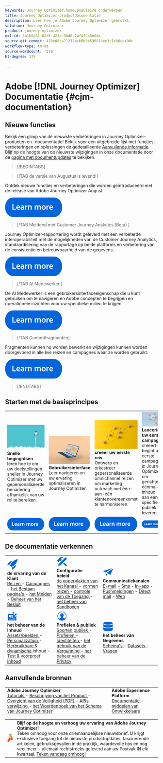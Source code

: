 ```yaml
---
keywords: Journey Optimizer;home;populaire onderwerpen
title: Journey Optimizer-productdocumentatie
description: Leer hoe je Adobe Journey Optimizer gebruikt.
solution: Journey Optimizer
product: journey optimizer
exl-id: 3a1b6c61-82df-421c-98d8-2af4f2a5e0de
source-git-commit: 428e08ca712724cb0b3453681bee1c7e86ce49dc
workflow-type: tm+mt
source-wordcount: '376'
ht-degree: 17%

---
```


# Adobe [!DNL Journey Optimizer] Documentatie {#cjm-documentation}

## Nieuwe functies

Bekijk een glimp van de nieuwste verbeteringen in Journey Optimizer-producten en -documentatie! Bekijk voor een uitgebreide lijst met functies, verbeteringen en oplossingen de gedetailleerde [Aanvullende informatie](using/rn/release-notes.md). Blijf op de hoogte van de nieuwste wijzigingen in onze documentatie door de [pagina met documentupdates](using/rn/documentation-updates.md) te bekijken.

>[!BEGINTABS]

>[!TAB  de versie van Augustus is levend!]

Ontdek nieuwe functies en verbeteringen die worden geïntroduceerd met de release van Adobe Journey Optimizer August.

[![ leer meer ](using/assets/do-not-localize/learn-more-button.svg)](using/rn/release-notes.md)

>[!TAB  Meldend met Customer Journey Analytics (Beta) ]

Journey Optimizer-rapportering wordt geleverd met een verbeterde interoperabiliteit met de mogelijkheden van de Customer Journey Analytics, standaardisering van de rapportage op beide platforms en verbetering van de consistentie en betrouwbaarheid van de gegevens.

[![ leer meer ](using/assets/do-not-localize/learn-more-button.svg)](using/reports/cja-ajo.md)

>[!TAB  AI Medewerker ]

De AI Medewerker is een gebruikersinterfaceeigenschap die u kunt gebruiken om te navigeren en Adobe concepten te begrijpen en operationele inzichten voor uw specifieke milieu te krijgen.

[![ leer meer ](using/assets/do-not-localize/learn-more-button.svg)](/help/using/start/ai-assistant.md)

>[!TAB Contentfragmenten]

Fragmenten kunnen nu worden bewerkt en wijzigingen kunnen worden doorgevoerd in alle live reizen en campagnes waar ze worden gebruikt.

[![ leer meer ](using/assets/do-not-localize/learn-more-button.svg)](using/content-management/fragments.md)

>[!ENDTABS]

## Starten met de basisprincipes

<table style="table-layout:fixed">
  <tr style="border: 0;">
    <td>
    <a href="using/start/quick-start.md"><img src="using/assets/do-not-localize/start-quick.png"></a>
    <div><strong> Snelle begingidsen </strong><br/> leren hoe te om uw doelstellingen sneller in Journey Optimizer met uw gepersonaliseerde benadering afhankelijk van uw rol te bereiken.</div>
    </td>
    <td>
    <a href="using/start/user-interface.md"><img src="using/assets/do-not-localize/start-interface.jpeg"></a>
    <div><strong>Gebruikersinterface</strong><br/>Leer navigeren en uw ervaring optimaliseren in Journey Optimizer.</div>
    </td>
    <td>
    <a href="using/building-journeys/journey-gs.md"><img src="using/assets/do-not-localize/start-journey.jpeg"></a>
    <div><strong> creeer uw eerste reis </strong><br/> Ontwerp en orkestreer gepersonaliseerde omnichannel reizen om marketing outreach met één-aan-één klantenovereenkomst te harmoniseren. 
    </div>
    </td>
    <td>
    <a href="using/campaigns/create-campaign.md"><img src="using/assets/do-not-localize/start-campaign.jpeg"></a>
    <div><strong> Lancering uw eerste campagne </strong><br/> creeert en begint uw eerste campagne in Journey Optimizer om gerichte, éénmalige inhoud aan een specifiek publiek te leveren.</div>
    </td>
  </tr>
  <tr style="border: 0;">
    <td align="center"><a href="using/start/quick-start.md"><img src="using/assets/do-not-localize/learn-more-button.svg"></a></td>
    <td align="center"><a href="using/start/user-interface.md"><img src="using/assets/do-not-localize/learn-more-button.svg"></a></td>
    <td align="center"><a href="using/building-journeys/journey-gs.md"><img src="using/assets/do-not-localize/learn-more-button.svg"></a></td>
    <td align="center"><a href="using/campaigns/create-campaign.md"><img src="using/assets/do-not-localize/learn-more-button.svg"></a></td>
    </tr>
</table>

## De documentatie verkennen

<table style="table-layout:auto">
  <tr style="border: 0;">
    <td>
      <img src="using/assets/do-not-localize/icon-quick-start.svg" width="35px"><br/>
      <strong> de ervaring van de Klant </strong><br/> <a href="using/building-journeys/journey.md"> Reizen </a> - <a href="using/campaigns/get-started-with-campaigns.md"> Campagnes </a> - <a href="using/landing-pages/get-started-lp.md"> het Bestaan pagina's </a> - <a href="using/reports/live-report.md"> het Melden </a> - <a href="using/offers/get-started/starting-offer-decisioning.md"> Beheer van het Besluit </a>
    </td>
    <td>
      <img src="using/assets/do-not-localize/icon-configure.svg" width="35px"><br/>
      <strong> Configuratie <br/> beleid </strong><br/> <a href="using/configuration/channel-surfaces.md"> de oppervlakten van het Kanaal </a> - <a href="using/configuration/about-data-sources-events-actions.md"> vormen reizen </a> - <a href="using/administration/permissions-overview.md"> controle van de Toegang </a> - <a href="using/administration/sandboxes.md"> het beheer van Sandboxen </a>
    </td>
    <td>
      <img src="using/assets/do-not-localize/icon-campaign.svg" width="35px"><br/>
      <strong>Communicatiekanalen</strong><br/><a href="using/email/get-started-email.md">E-mail</a> - <a href="using/sms/get-started-sms.md">Sms</a> - <a href="using/in-app/get-started-in-app.md">In-app</a> - <a href="using/push/get-started-push.md">Pushmeldingen</a> - <a href="using/direct-mail/get-started-direct-mail.md">Direct mail</a> - <a href="using/web/get-started-web.md">Web</a>
    </td>
  </tr>
  <tr style="border: 0;">
    <td>
      <img src="using/assets/do-not-localize/icon-content.svg" width="35px"><br/>
      <strong> het beheer van de Inhoud </strong><br/> <a href="using/content-management/assets.md"> Assets/beelden </a> - <a href="using/personalization/personalize.md"> Personalization </a> - <a href="using/content-management/content-templates.md"> Herbruikbare </a> &amp; <a href="using/personalization/dynamic-content.md"> dynamische </a> inhoud - <a href="using/content-management/preview-test.md"> Test &amp; voorproef inhoud </a>
    </td>
    <td>
      <img src="using/assets/do-not-localize/icon_profile-audience.svg" width="35px"><br/>
      <strong> Profielen &amp; publiek </strong><br/> <a href="using/audience/about-audiences.md"> Soorten publiek </a> - <a href="using/audience/get-started-profiles.md"> Profielen </a> - <a href="using/audience/get-started-identity.md"> Identiteiten </a> - <a href="using/audience/license-usage.md"> het gebruik van de Vergunning </a> - <a href="using/privacy/get-started-privacy.md"> het beheer van de Privacy </a>
    </td>
    <td>
      <img src="using/assets/do-not-localize/icon-data.svg" width="35px"><br/>
      <strong> het beheer van Gegevens </strong><br/> <a href="using/data/get-started-schemas.md"> Schema's </a> - <a href="using/data/get-started-datasets.md"> Datasets </a> - <a href="using/data/get-started-queries.md"> Vragen </a>
    </td>
  </tr>
</table>

## Aanvullende bronnen

<table style="table-layout:fixed"><tr style="border: 0;">
<td><strong> Adobe Journey Optimizer </strong><br/>
<a href="https://experienceleague.adobe.com/docs/journey-optimizer-learn/tutorials/overview.html" target="_blank"> Tutorials </a> - <a href="https://helpx.adobe.com/legal/product-descriptions/adobe-journey-optimizer.html" target="_blank"> Beschrijving van het Product </a> - <a href="https://www.adobe.com/content/dam/cc/en/security/pdfs/AJO_SecurityOverview.pdf" target="_blank"> Overzicht van de Veiligheid (PDF) </a> - <a href="https://developer.adobe.com/journey-optimizer-apis/" target="_blank"> APIs verwijzing </a> - <a href="https://experienceleague.adobe.com/tools/ajo-schemas/schema-dictionary.html" target="_blank"> het Woordenboek van het Schema van Journey Optimizer </a>

</td>
<td><strong> Adobe Experience Platform </strong><br/>
<a href="https://experienceleague.adobe.com/docs/experience-platform/landing/home.html" target="_blank"> Documentatie </a> - <a href="https://www.adobe.com/nl/experience-platform/documentation-and-developer-resources.html" target="_blank"> middelen van Ontwikkelaars </a>
</td>
</tr></table>

<table style="table-layout:auto"><tr style="border: 0;"><td><img src="using/assets/do-not-localize/newsletter.png"></td><td>
<b> Blijf op de hoogte en verhoog uw ervaring van Adobe Journey Optimizer!</b><br/> Teken omhoog voor onze driemaandelijkse nieuwsbrief. U krijgt exclusieve toegang tot de nieuwste productupdates, fascinerende artikelen, gebruiksgevallen in de praktijk, waardevolle tips en nog veel meer - allemaal rechtstreeks geleverd aan uw Postvak IN elk kwartaal. <a href="https://www.adobe.com/subscription/Adobe_Journey_Optimizer_NL.html"> Teken vandaag omhoog!</a></td></tr></table>
